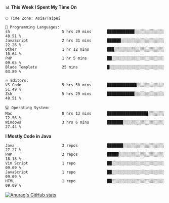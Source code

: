 <!--
<table>
  <tr>
    <td>
      <img src="./devcard.svg" alt="A dev card" width="400" hight="100%">
    </td>
    <td>
      <p>### Hi there 👋</p>
      <p>**treevel/treevel** is a ✨ _special_ ✨ repository because its `README.md` (this file) appears on your GitHub profile.</p>
      <p>Here are some ideas to get you started:</p>
      <p>- 🔭 I’m currently working on ...</p>
      <p>- 🌱 I’m currently learning ...</p>
      <p>- 👯 I’m looking to collaborate on ...</p>
      <p>- 🤔 I’m looking for help with ...</p>
      <p>- 💬 Ask me about ...</p>
      <p>- 📫 How to reach me: ...</p>
      <p>- 😄 Pronouns: ...</p>
      <p>- ⚡ Fun fact: ...</p>
    </td>
  </tr>
</table>
-->

<!--START_SECTION:waka-->
📊 **This Week I Spent My Time On** 

```text
🕑︎ Time Zone: Asia/Taipei

💬 Programming Languages: 
sh                       5 hrs 29 mins       ████████████░░░░░░░░░░░░░   48.51 % 
JavaScript               2 hrs 31 mins       ██████░░░░░░░░░░░░░░░░░░░   22.26 % 
Other                    1 hr 12 mins        ███░░░░░░░░░░░░░░░░░░░░░░   10.64 % 
PHP                      1 hr 5 mins         ██░░░░░░░░░░░░░░░░░░░░░░░   09.65 % 
Blade Template           25 mins             █░░░░░░░░░░░░░░░░░░░░░░░░   03.80 % 

🔥 Editors: 
VS Code                  5 hrs 50 mins       █████████████░░░░░░░░░░░░   51.49 % 
Zsh                      5 hrs 29 mins       ████████████░░░░░░░░░░░░░   48.51 % 

💻 Operating System: 
Mac                      8 hrs 13 mins       ██████████████████░░░░░░░   72.56 % 
Windows                  3 hrs 6 mins        ███████░░░░░░░░░░░░░░░░░░   27.44 % 
```

**I Mostly Code in Java** 

```text
Java                     3 repos             ███████░░░░░░░░░░░░░░░░░░   27.27 % 
PHP                      2 repos             █████░░░░░░░░░░░░░░░░░░░░   18.18 % 
Vim Script               1 repo              ██░░░░░░░░░░░░░░░░░░░░░░░   09.09 % 
JavaScript               1 repo              ██░░░░░░░░░░░░░░░░░░░░░░░   09.09 % 
HTML                     1 repo              ██░░░░░░░░░░░░░░░░░░░░░░░   09.09 % 
```




<!--END_SECTION:waka-->

<!-- GitHub Stats Card-->
[![Anurag's GitHub stats](https://github-readme-stats.vercel.app/api?username=treevel&show_icons=true&theme=monokai&count_private=true)](https://github.com/anuraghazra/github-readme-stats)
